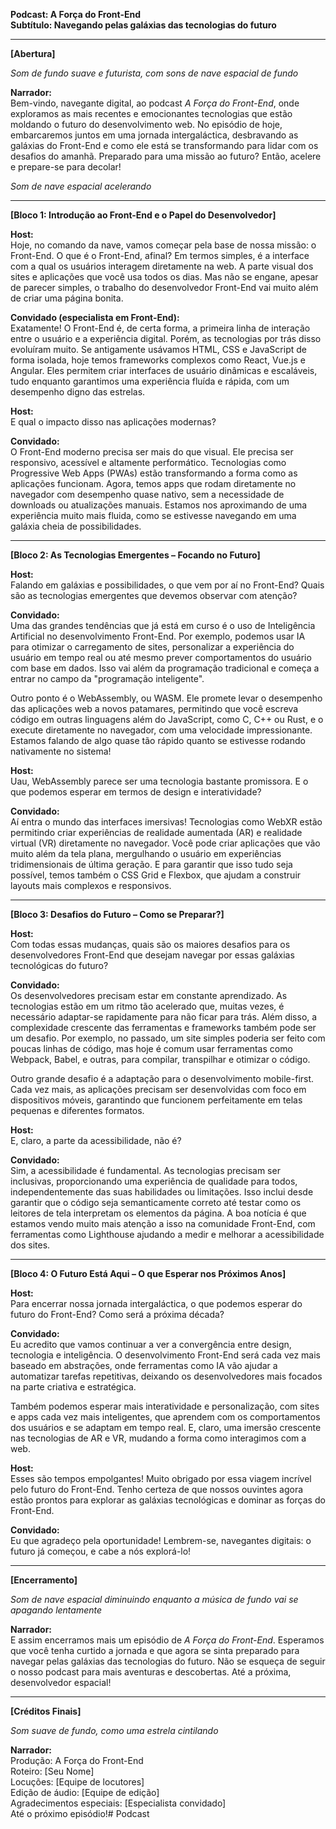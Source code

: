 **Podcast: A Força do Front-End**  
**Subtítulo: Navegando pelas galáxias das tecnologias do futuro**

---

**[Abertura]**

*Som de fundo suave e futurista, com sons de nave espacial de fundo*

**Narrador:**  
Bem-vindo, navegante digital, ao podcast *A Força do Front-End*, onde exploramos as mais recentes e emocionantes tecnologias que estão moldando o futuro do desenvolvimento web. No episódio de hoje, embarcaremos juntos em uma jornada intergaláctica, desbravando as galáxias do Front-End e como ele está se transformando para lidar com os desafios do amanhã. Preparado para uma missão ao futuro? Então, acelere e prepare-se para decolar!

*Som de nave espacial acelerando*

---

**[Bloco 1: Introdução ao Front-End e o Papel do Desenvolvedor]**

**Host:**  
Hoje, no comando da nave, vamos começar pela base de nossa missão: o Front-End. O que é o Front-End, afinal? Em termos simples, é a interface com a qual os usuários interagem diretamente na web. A parte visual dos sites e aplicações que você usa todos os dias. Mas não se engane, apesar de parecer simples, o trabalho do desenvolvedor Front-End vai muito além de criar uma página bonita.

**Convidado (especialista em Front-End):**  
Exatamente! O Front-End é, de certa forma, a primeira linha de interação entre o usuário e a experiência digital. Porém, as tecnologias por trás disso evoluíram muito. Se antigamente usávamos HTML, CSS e JavaScript de forma isolada, hoje temos frameworks complexos como React, Vue.js e Angular. Eles permitem criar interfaces de usuário dinâmicas e escaláveis, tudo enquanto garantimos uma experiência fluída e rápida, com um desempenho digno das estrelas.

**Host:**  
E qual o impacto disso nas aplicações modernas?

**Convidado:**  
O Front-End moderno precisa ser mais do que visual. Ele precisa ser responsivo, acessível e altamente performático. Tecnologias como Progressive Web Apps (PWAs) estão transformando a forma como as aplicações funcionam. Agora, temos apps que rodam diretamente no navegador com desempenho quase nativo, sem a necessidade de downloads ou atualizações manuais. Estamos nos aproximando de uma experiência muito mais fluida, como se estivesse navegando em uma galáxia cheia de possibilidades.

---

**[Bloco 2: As Tecnologias Emergentes – Focando no Futuro]**

**Host:**  
Falando em galáxias e possibilidades, o que vem por aí no Front-End? Quais são as tecnologias emergentes que devemos observar com atenção?

**Convidado:**  
Uma das grandes tendências que já está em curso é o uso de Inteligência Artificial no desenvolvimento Front-End. Por exemplo, podemos usar IA para otimizar o carregamento de sites, personalizar a experiência do usuário em tempo real ou até mesmo prever comportamentos do usuário com base em dados. Isso vai além da programação tradicional e começa a entrar no campo da "programação inteligente".

Outro ponto é o WebAssembly, ou WASM. Ele promete levar o desempenho das aplicações web a novos patamares, permitindo que você escreva código em outras linguagens além do JavaScript, como C, C++ ou Rust, e o execute diretamente no navegador, com uma velocidade impressionante. Estamos falando de algo quase tão rápido quanto se estivesse rodando nativamente no sistema!

**Host:**  
Uau, WebAssembly parece ser uma tecnologia bastante promissora. E o que podemos esperar em termos de design e interatividade?

**Convidado:**  
Aí entra o mundo das interfaces imersivas! Tecnologias como WebXR estão permitindo criar experiências de realidade aumentada (AR) e realidade virtual (VR) diretamente no navegador. Você pode criar aplicações que vão muito além da tela plana, mergulhando o usuário em experiências tridimensionais de última geração. E para garantir que isso tudo seja possível, temos também o CSS Grid e Flexbox, que ajudam a construir layouts mais complexos e responsivos.

---

**[Bloco 3: Desafios do Futuro – Como se Preparar?]**

**Host:**  
Com todas essas mudanças, quais são os maiores desafios para os desenvolvedores Front-End que desejam navegar por essas galáxias tecnológicas do futuro?

**Convidado:**  
Os desenvolvedores precisam estar em constante aprendizado. As tecnologias estão em um ritmo tão acelerado que, muitas vezes, é necessário adaptar-se rapidamente para não ficar para trás. Além disso, a complexidade crescente das ferramentas e frameworks também pode ser um desafio. Por exemplo, no passado, um site simples poderia ser feito com poucas linhas de código, mas hoje é comum usar ferramentas como Webpack, Babel, e outras, para compilar, transpilhar e otimizar o código.

Outro grande desafio é a adaptação para o desenvolvimento mobile-first. Cada vez mais, as aplicações precisam ser desenvolvidas com foco em dispositivos móveis, garantindo que funcionem perfeitamente em telas pequenas e diferentes formatos.

**Host:**  
E, claro, a parte da acessibilidade, não é?

**Convidado:**  
Sim, a acessibilidade é fundamental. As tecnologias precisam ser inclusivas, proporcionando uma experiência de qualidade para todos, independentemente das suas habilidades ou limitações. Isso inclui desde garantir que o código seja semanticamente correto até testar como os leitores de tela interpretam os elementos da página. A boa notícia é que estamos vendo muito mais atenção a isso na comunidade Front-End, com ferramentas como Lighthouse ajudando a medir e melhorar a acessibilidade dos sites.

---

**[Bloco 4: O Futuro Está Aqui – O que Esperar nos Próximos Anos]**

**Host:**  
Para encerrar nossa jornada intergaláctica, o que podemos esperar do futuro do Front-End? Como será a próxima década?

**Convidado:**  
Eu acredito que vamos continuar a ver a convergência entre design, tecnologia e inteligência. O desenvolvimento Front-End será cada vez mais baseado em abstrações, onde ferramentas como IA vão ajudar a automatizar tarefas repetitivas, deixando os desenvolvedores mais focados na parte criativa e estratégica.

Também podemos esperar mais interatividade e personalização, com sites e apps cada vez mais inteligentes, que aprendem com os comportamentos dos usuários e se adaptam em tempo real. E, claro, uma imersão crescente nas tecnologias de AR e VR, mudando a forma como interagimos com a web.

**Host:**  
Esses são tempos empolgantes! Muito obrigado por essa viagem incrível pelo futuro do Front-End. Tenho certeza de que nossos ouvintes agora estão prontos para explorar as galáxias tecnológicas e dominar as forças do Front-End.

**Convidado:**  
Eu que agradeço pela oportunidade! Lembrem-se, navegantes digitais: o futuro já começou, e cabe a nós explorá-lo!

---

**[Encerramento]**

*Som de nave espacial diminuindo enquanto a música de fundo vai se apagando lentamente*

**Narrador:**  
E assim encerramos mais um episódio de *A Força do Front-End*. Esperamos que você tenha curtido a jornada e que agora se sinta preparado para navegar pelas galáxias das tecnologias do futuro. Não se esqueça de seguir o nosso podcast para mais aventuras e descobertas. Até a próxima, desenvolvedor espacial!

---

**[Créditos Finais]**

*Som suave de fundo, como uma estrela cintilando*

**Narrador:**  
Produção: A Força do Front-End  
Roteiro: [Seu Nome]  
Locuções: [Equipe de locutores]  
Edição de áudio: [Equipe de edição]  
Agradecimentos especiais: [Especialista convidado]  
Até o próximo episódio!# Podcast
